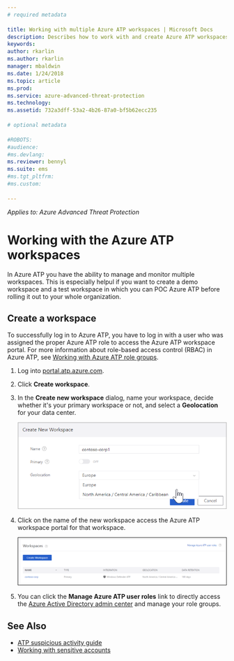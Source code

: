 ```yaml
---
# required metadata

title: Working with multiple Azure ATP workspaces | Microsoft Docs
description: Describes how to work with and create Azure ATP workspaces
keywords:
author: rkarlin
ms.author: rkarlin
manager: mbaldwin
ms.date: 1/24/2018
ms.topic: article
ms.prod:
ms.service: azure-advanced-threat-protection
ms.technology:
ms.assetid: 732a3dff-53a2-4b26-87a0-bf5b62ecc235

# optional metadata

#ROBOTS:
#audience:
#ms.devlang:
ms.reviewer: bennyl
ms.suite: ems
#ms.tgt_pltfrm:
#ms.custom:

---
```


*Applies to: Azure Advanced Threat Protection*



# Working with the Azure ATP workspaces

In Azure ATP you have the ability to manage and monitor multiple workspaces. This is especially helpul if you want to create a demo workspace and a test workspace in which you can POC Azure ATP before rolling it out to your whole organization.

## Create a workspace

To successfully log in to Azure ATP, you have to log in with a user who was assigned the proper Azure ATP role to access the Azure ATP workspace portal. 
For more information about role-based access control (RBAC) in Azure ATP, see [Working with Azure ATP role groups](atp-role-groups.md).

1. Log into [portal.atp.azure.com](portal.atp.azure.com).

2. Click **Create workspace**.

3. In the **Create new workspace** dialog, name your workspace, decide whether it's your primary workspace or not, and select a **Geolocation** for your data center.

    ![Azure ATP create workspace](media/create-workspace.png)

4. Click on the name of the new workspace access the Azure ATP workspace portal for that workspace.

    ![Azure ATP workspaces](media/atp-workspaces.png)

5. You can click the **Manage Azure ATP user roles** link to directly access the [Azure Active Directory admin center](https://docs.microsoft.com/azure/active-directory/active-directory-assign-admin-roles-azure-portal) and manage your role groups.




## See Also

- [ATP suspicious activity guide](suspicious-activity-guide.md)
- [Working with sensitive accounts](tag-sensitive-accounts.md)